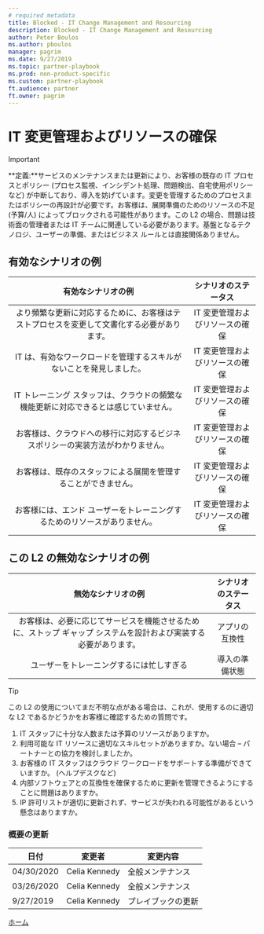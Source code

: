```yaml
---
# required metadata
title: Blocked - IT Change Management and Resourcing
description: Blocked - IT Change Management and Resourcing
author: Peter Boulos
ms.author: pboulos
manager: pagrim
ms.date: 9/27/2019
ms.topic: partner-playbook 
ms.prod: non-product-specific 
ms.custom: partner-playbook 
ft.audience: partner
ft.owner: pagrim
---
```


# IT 変更管理およびリソースの確保

> [!IMPORTANT]
> **定義:**サービスのメンテナンスまたは更新により、お客様の既存の IT プロセスとポリシー (プロセス監視、インシデント処理、問題検出、自宅使用ポリシーなど) が中断しており、導入を妨げています。変更を管理するためのプロセスまたはポリシーの再設計が必要です。お客様は、展開準備のためのリソースの不足 (予算/人) によってブロックされる可能性があります。この L2 の場合、問題は技術面の管理者または IT チームに関連している必要があります。基盤となるテクノロジ、ユーザーの準備、またはビジネス ルールとは直接関係ありません。

## 有効なシナリオの例

| 有効なシナリオの例| シナリオのステータス|
| :--: | :--: |
| より頻繁な更新に対応するために、お客様はテストプロセスを変更して文書化する必要があります。| IT 変更管理およびリソースの確保|
| IT は、有効なワークロードを管理するスキルがないことを発見しました。| IT 変更管理およびリソースの確保|
| IT トレーニング スタッフは、クラウドの頻繁な機能更新に対応できるとは感じていません。| IT 変更管理およびリソースの確保|
| お客様は、クラウドへの移行に対応するビジネスポリシーの実装方法がわかりません。| IT 変更管理およびリソースの確保|
| お客様は、既存のスタッフによる展開を管理することができません。| IT 変更管理およびリソースの確保|
| お客様には、エンド ユーザーをトレーニングするためのリソースがありません。| IT 変更管理およびリソースの確保|

## この L2 の無効なシナリオの例

| 無効なシナリオの例| シナリオのステータス|
| :--: | :--: |
| お客様は、必要に応じてサービスを機能させるために、ストップ ギャップ システムを設計および実装する必要があります。| アプリの互換性|
| ユーザーをトレーニングするには忙しすぎる| 導入の準備状態|

> [!TIP]
> この L2 の使用についてまだ不明な点がある場合は、これが、使用するのに適切な L2 であるかどうかをお客様に確認するための質問です。
> 
>    1. IT スタッフに十分な人数または予算のリソースがありますか。
>    2. 利用可能な IT リソースに適切なスキルセットがありますか。ない場合 – パートナーとの協力を検討しましたか。
>    3. お客様の IT スタッフはクラウド ワークロードをサポートする準備ができていますか。 (ヘルプデスクなど)
>    4. 内部ソフトウェアとの互換性を確保するために更新を管理できるようにすることに問題はありますか。
>    5. IP 許可リストが適切に更新されず、サービスが失われる可能性があるという懸念はありますか。

### 概要の更新

|日付|変更者|変更内容|
|---------|---------------|----------------------------|
|04/30/2020| Celia Kennedy| 全般メンテナンス|
|03/26/2020| Celia Kennedy| 全般メンテナンス|
|9/27/2019| Celia Kennedy| プレイブックの更新|

[ホーム](http://partner-docs.microsoft.com)
